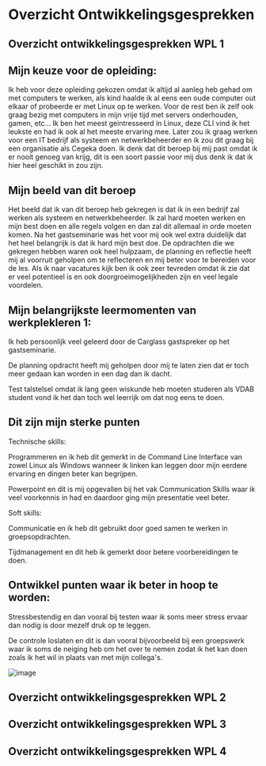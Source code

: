 # Overzicht Ontwikkelingsgesprekken

## Overzicht ontwikkelingsgesprekken WPL 1



## Mijn keuze voor de opleiding:


Ik heb voor deze opleiding gekozen omdat ik altijd al aanleg heb gehad om met computers te werken, als kind haalde ik al eens een oude computer out elkaar of probeerde er met Linux op te werken.
Voor de rest ben ik zelf ook graag bezig met computers in mijn vrije tijd met servers onderhouden, gamen, etc...
Ik ben het meest geintresseerd in Linux, deze CLI vind ik het leukste en had ik ook al het meeste ervaring mee.
Later zou ik graag werken voor een IT bedrijf als systeem en netwerkbeheerder en ik zou dit graag bij een organisatie als Cegeka doen.
Ik denk dat dit beroep bij mij past omdat ik er nooit genoeg van krijg, dit is een soort passie voor mij dus denk ik dat ik hier heel geschikt in zou zijn.


## Mijn beeld van dit beroep

Het beeld dat ik van dit beroep heb gekregen is dat ik in een bedrijf zal werken als systeem en netwerkbeheerder.
Ik zal hard moeten werken en mijn best doen en alle regels volgen en dan zal dit allemaal in orde moeten komen.
Na het gastseminarie was het voor mij ook wel extra duidelijk dat het heel belangrijk is dat ik hard mijn best doe.
De opdrachten die we gekregen hebben waren ook heel hulpzaam, de planning en reflectie heeft mij al voorruit geholpen om te reflecteren en mij beter voor te bereiden voor de les.
Als ik naar vacatures kijk ben ik ook zeer tevreden omdat ik zie dat er veel potentieel is en ook doorgroeimogelijkheden zijn en veel legale voordelen.


## Mijn belangrijkste leermomenten van werkplekleren 1:

Ik heb persoonlijk veel geleerd door de Carglass gastspreker op het gastseminarie.

De planning opdracht heeft mij geholpen door mij te laten zien dat er toch meer gedaan kan worden in een dag dan ik dacht.

Test talstelsel omdat ik lang geen wiskunde heb moeten studeren als VDAB student vond ik het dan toch wel leerrijk om dat nog eens te doen.


## Dit zijn mijn sterke punten


Technische skills:

Programmeren en ik heb dit gemerkt in de Command Line Interface van zowel Linux als Windows wanneer ik linken kan leggen door mijn eerdere ervaring en dingen beter kan begrijpen.

Powerpoint en dit is mij opgevallen bij het vak Communication Skills waar ik veel voorkennis in had en daardoor ging mijn presentatie veel beter.


Soft skills:

Communicatie en ik heb dit gebruikt door goed samen te werken in groepsopdrachten.

Tijdmanagement en dit heb ik gemerkt door betere voorbereidingen te doen.



## Ontwikkel punten waar ik beter in hoop te worden:


Stressbestendig en dan vooral bij testen waar ik soms meer stress ervaar dan nodig is door mezelf druk op te leggen.

De controle loslaten en dit is dan vooral bijvoorbeeld bij een groepswerk waar ik soms de neiging heb om het over te nemen zodat ik het kan doen zoals ik het wil in plaats van met mijn collega's.


![image](https://github.com/PXL-Digital-SNE-Werkplekleren/portfolio-ArneMinnenPXL/assets/148560595/376de382-6a91-4567-8774-65869211c55d)



## Overzicht ontwikkelingsgesprekken WPL 2

## Overzicht ontwikkelingsgesprekken WPL 3

## Overzicht ontwikkelingsgesprekken WPL 4
